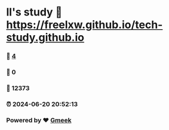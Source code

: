 # ll's study :link: https://freelxw.github.io/tech-study.github.io 
### :page_facing_up: [4](https://freelxw.github.io/tech-study.github.io/tag.html) 
### :speech_balloon: 0 
### :hibiscus: 12373 
### :alarm_clock: 2024-06-20 20:52:13 
### Powered by :heart: [Gmeek](https://github.com/Meekdai/Gmeek)

